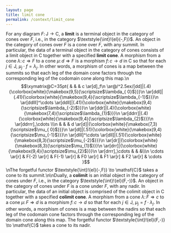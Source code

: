 ```yaml
---
layout: page
title: limit cone
permalink: /context/limit_cone
---
```

For any diagram $F \colon \mathsf{J} \to \mathsf{C}$, a **limit** is a terminal object in the category of cones over $F$, i.e., in the category $\textstyle{\int}\!{el}(-,F)}$.  An object in the category of cones over $F$ is a cone over $F$, with any summit. In particular, the data of a terminal object in the category of cones consists of a limit object in $\mathsf{C}$ together with a specified  **limit cone**.  A morphism from a cone $\lambda \colon c \Rightarrow F$ to a cone $\mu \colon d \Rightarrow F$ is a morphism $f \colon c \to d$ in $\mathsf{C}$ so that for each $j \in \mathsf{J}$, $\mu_j \cdot f = \lambda_j$. In other words, a morphism of cones is a map between the summits so that each leg of the domain cone factors  through the corresponding leg of the codomain cone along this map.\n$$\xymatrix@C=35pt{ & & & c \ar[d]_f\n \ar@/^2.5ex/[dd]|(.4){\colorbox{white}{\makebox(9,5){\scriptsize$\lambda_{ 0}$}}}\n   \ar[ddl]|(.41){\colorbox{white}{\makebox(9,4){\scriptsize$\lambda_{-1}$}}}\n    \ar[ddlll]^\cdots \ar[ddll]|(.41){\colorbox{white}{\makebox(9,4){\scriptsize$\lambda_{-2}$}}}\n     \ar[ddr]|(.4){\colorbox{white}{\makebox(7,4){\scriptsize$\lambda_{1}$}}}\n      \ar[ddrr]|(.4){\colorbox{white}{\makebox(9,4){\scriptsize$\lambda_{2}$}}}\n        \ar[ddrrr]_\cdots \\\n        & & & d \ar[d]|{\colorbox{white}{\makebox(7,3){\scriptsize$\mu_{ 0}$}}}\n         \ar[dl]|(.51){\colorbox{white}{\makebox(9,4){\scriptsize$\mu_{-1}$}}}\n          \ar[dlll]^\cdots \ar[dll]|(.51){\colorbox{white}{\makebox(8,3){\scriptsize$\mu_{-2}$}}}\n           \ar[dr]|{\colorbox{white}{\makebox(8,3){\scriptsize$\mu_{1}$}}}\n            \ar[drr]|{\colorbox{white}{\makebox(9,4){\scriptsize$\mu_{2}$}}}\n              \ar[drrr]_\cdots  & & &\\\n         \cdots \ar[r] & F(-2) \ar[r] & F(-1) \ar[r] & F0 \ar[r] & F1 \ar[r] & F2 \ar[r] & \cdots }$$\nThe forgetful functor $\textstyle{\int}\!{el}(-,F)} \to \mathsf{C}$ takes a cone to its summit.\n\nDually, a **colimit** is an initial object in the category of cones under $F$, i.e., in the category $\textstyle{\int}\!{el}(F,-)}$. An object in the category of cones under $F$ is a cone under $F$, with any nadir. In particular, the data of an initial object is comprised of the colimit object in $\mathsf{C}$ together with a specified  **colimit cone**. A morphism from a cone $\lambda \colon F \Rightarrow c$ to a cone $\mu \colon F \Rightarrow d$ is a morphism $f \colon c \to d$ so that for each $j \in \mathsf{J}$, $\mu_j = f \cdot \lambda_j$. In other words, a morphism of cones is a map between the nadirs so that each leg of the codomain cone factors through the corresponding leg of the domain cone along this map. The forgetful functor $\textstyle{\int}\!{el}(F,-)} \to \mathsf{C}$ takes a cone to its nadir.
